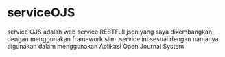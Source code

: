 ﻿# serviceOJS
service OJS adalah web service RESTFull json yang saya dikembangkan dengan menggunakan framework slim.
service ini sesuai dengan namanya digunakan dalam menggunakan Aplikasi Open Journal System
